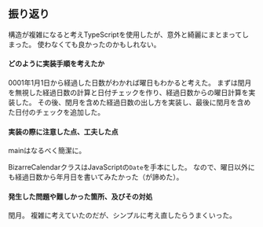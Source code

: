 ## 振り返り
構造が複雑になると考えTypeScriptを使用したが、意外と綺麗にまとまってしまった。
使わなくても良かったのかもしれない。

#### どのように実装手順を考えたか
0001年1月1日から経過した日数がわかれば曜日もわかると考えた。
まずは閏月を無視した経過日数の計算と日付チェックを作り、経過日数からの曜日計算を実装した。
その後、閏月を含めた経過日数の出し方を実装し、最後に閏月を含めた日付のチェックを追加した。

#### 実装の際に注意した点、工夫した点
mainはなるべく簡潔に。

BizarreCalendarクラスはJavaScriptの`Date`を手本にした。
なので、曜日以外にも経過日数から年月日を書いてみたかった（が諦めた）。

#### 発生した問題や難しかった箇所、及びその対処
閏月。
複雑に考えていたのだが、シンプルに考え直したらうまくいった。
